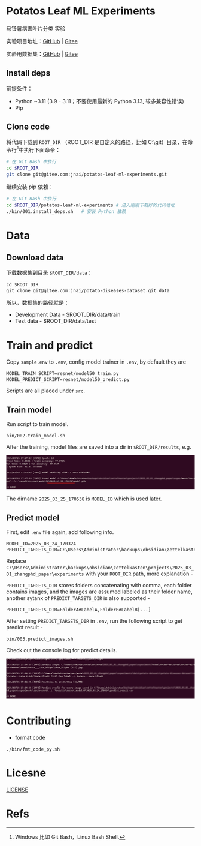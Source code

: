 # Potatos Leaf ML Experiments
马铃薯病害叶片分类 实验

实验项目地址：[GitHub](https://github.com/jnai-team/potatos-leaf-ml-experiments) | [Gitee](https://gitee.com/jnai/potatos-leaf-ml-experiments)

实验用数据集：[GitHub](https://github.com/jnai-team/potato-diseases-dataset) | [Gitee](https://gitee.com/jnai/potato-diseases-dataset)

## Install deps

前提条件：

* Python ~3.11 (3.9 - 3.11；不要使用最新的 Python 3.13, 较多兼容性错误)
* Pip

## Clone code

将代码下载到 `ROOT_DIR` （ROOT_DIR 是自定义的路径，比如 C:\git）目录，在命令行[^20250712112234]中执行下面命令：

```bash
# 在 Git Bash 中执行
cd $ROOT_DIR
git clone git@gitee.com:jnai/potatos-leaf-ml-experiments.git
```

继续安装 pip 依赖：

```bash
# 在 Git Bash 中执行
cd $ROOT_DIR/potatos-leaf-ml-experiments # 进入刚刚下载好的代码地址
./bin/001.install_deps.sh   # 安装 Python 依赖
```

# Data

## Download data

下载数据集到目录 `$ROOT_DIR/data`：

```
cd $ROOT_DIR
git clone git@gitee.com:jnai/potato-diseases-dataset.git data
```

所以，数据集的路径就是：
* Development Data - $ROOT_DIR/data/train
* Test data - $ROOT_DIR/data/test


# Train and predict

Copy `sample.env` to `.env`, config model trainer in `.env`, by default they are 

```
MODEL_TRAIN_SCRIPT=resnet/model50_train.py
MODEL_PREDICT_SCRIPT=resnet/model50_predict.py
```

Scripts are all placed under `src`.

## Train model

Run script to train model.
```
bin/002.train_model.sh
```

After the training, model files are saved into a dir in `$ROOT_DIR/results`, e.g.

![alt text](./assets/media/1742894625155.png)

The dirname `2025_03_25_170538` is `MODEL_ID` which is used later.

## Predict model

First, edit `.env` file again, add following info.

```
MODEL_ID=2025_03_24_170324
PREDICT_TARGETS_DIR=C:\Users\Administrator\backups\obsidian\zettelkasten\projects\2025_03_01_zhangphd_paper\experiments\data\test\Potato___Early_blight,C:\Users\Administrator\backups\obsidian\zettelkasten\projects\2025_03_01_zhangphd_paper\experiments\data\test\Potato___healthy,C:\Users\Administrator\backups\obsidian\zettelkasten\projects\2025_03_01_zhangphd_paper\experiments\data\test\Potato___Late_blight

```

Replace `C:\Users\Administrator\backups\obsidian\zettelkasten\projects\2025_03_01_zhangphd_paper\experiments` with your `ROOT_DIR` path, more explanation - 

`PREDICT_TARGETS_DIR` stores folders concatenating with comma, each folder contains images, and the images are assumed labeled as their folder name, another sytanx of `PREDICT_TARGETS_DIR` is also supported -

```
PREDICT_TARGETS_DIR=FolderA#LabelA,FolderB#LabelB[...]
```

After setting `PREDICT_TARGETS_DIR` in `.env`, run the following script to get predict result -

```
bin/003.predict_images.sh
```

Check out the console log for predict details.


![alt text](./assets/media/1742895300964.png)

# Contributing

* format code

```
./bin/fmt_code_py.sh
```

# Licesne
[LICENSE](./LICENSE)

# Refs

[^20250712112234]: Windows 比如 Git Bash，Linux Bash Shell.